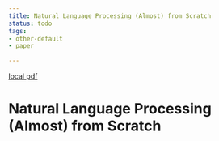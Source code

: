 ```yaml
---
title: Natural Language Processing (Almost) from Scratch
status: todo
tags:
- other-default
- paper

---
```


[local pdf](../../../pdfs/Natural%20Language%20Processing%20%28Almost%29%20from%20Scratch.pdf)

# Natural Language Processing (Almost) from Scratch
